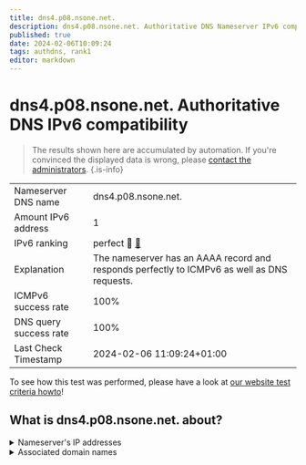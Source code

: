 ```yaml
---
title: dns4.p08.nsone.net.
description: dns4.p08.nsone.net. Authoritative DNS Nameserver IPv6 compatibility
published: true
date: 2024-02-06T10:09:24
tags: authdns, rank1
editor: markdown
---
```


# dns4.p08.nsone.net. Authoritative DNS IPv6 compatibility

> The results shown here are accumulated by automation. If you're convinced the displayed data is wrong, please [contact the administrators](/howto/chat). 
{.is-info}




|   |   |
| - | - |
| Nameserver DNS name | dns4.p08.nsone.net.
| Amount IPv6 address | 1
| IPv6 ranking | perfect :1st_place_medal: [🔗](/howto/ranking) |
| Explanation | The nameserver has an AAAA record and responds perfectly to ICMPv6 as well as DNS requests. |
| ICMPv6 success rate | 100%|
| DNS query success rate | 100% |
| Last Check Timestamp | 2024-02-06 11:09:24+01:00 |

To see how this test was performed, please have a look at [our website test criteria howto](/howto/testcriteria/authdns)!


## What is dns4.p08.nsone.net. about?




<details>
<summary>Nameserver's IP addresses</summary>

2a00:edc0:6259:7:8::4

</details>



<details>
<summary>Associated domain names</summary>

github.com

www.amerisourcebergen.com

</details>
